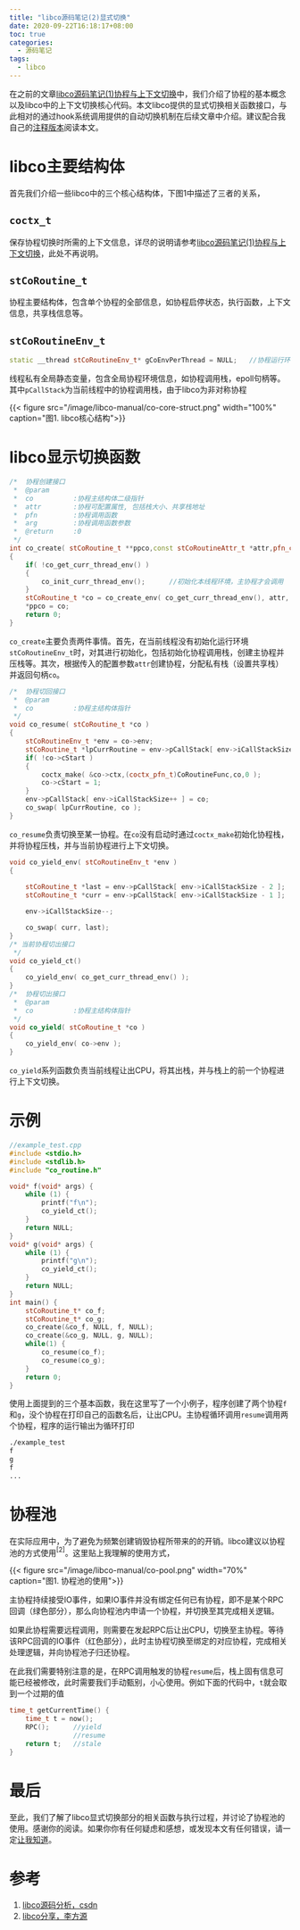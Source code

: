 ```yaml
---
title: "libco源码笔记(2)显式切换"
date: 2020-09-22T16:18:17+08:00
toc: true
categories:
  - 源码笔记 
tags:
  - libco
---
```


在之前的文章[libco源码笔记(1)协程与上下文切换](http://www.changliu.me/post/libco-coroutine/)中，我们介绍了协程的基本概念以及libco中的上下文切换核心代码。本文libco提供的显式切换相关函数接口，与此相对的通过hook系统调用提供的自动切换机制在后续文章中介绍。建议配合我自己的[注释版本](https://github.com/changliu0828/libco)阅读本文。

# libco主要结构体

首先我们介绍一些libco中的三个核心结构体，下图1中描述了三者的关系，

## `coctx_t`

保存协程切换时所需的上下文信息，详尽的说明请参考[libco源码笔记(1)协程与上下文切换](http://www.changliu.me/post/libco-coroutine/)，此处不再说明。

## `stCoRoutine_t`

协程主要结构体，包含单个协程的全部信息，如协程启停状态，执行函数，上下文信息，共享栈信息等。

## `stCoRoutineEnv_t`

```cpp
static __thread stCoRoutineEnv_t* gCoEnvPerThread = NULL;   //协程运行环境 __thread:线程私有
```

线程私有全局静态变量，包含全局协程环境信息，如协程调用栈，epoll句柄等。其中`pCallStack`为当前线程中的协程调用栈，由于libco为非对称协程

{{< figure src="/image/libco-manual/co-core-struct.png" width="100%" caption="图1. libco核心结构">}}


# libco显示切换函数

```cpp
/*  协程创建接口
 *  @param
 *  co          :协程主结构体二级指针
 *  attr        :协程可配置属性, 包括栈大小、共享栈地址
 *  pfn         :协程调用函数
 *  arg         :协程调用函数参数
 *  @return     :0
 */
int co_create( stCoRoutine_t **ppco,const stCoRoutineAttr_t *attr,pfn_co_routine_t pfn,void *arg )
{
    if( !co_get_curr_thread_env() ) 
    {
        co_init_curr_thread_env();      //初始化本线程环境，主协程才会调用
    }
    stCoRoutine_t *co = co_create_env( co_get_curr_thread_env(), attr, pfn,arg );   //创建协程运行环境, 初始化协程数据
    *ppco = co;
    return 0;
}
```

`co_create`主要负责两件事情。首先，在当前线程没有初始化运行环境`stCoRoutineEnv_t`时，对其进行初始化，包括初始化协程调用栈，创建主协程并压栈等。其次，根据传入的配置参数`attr`创建协程，分配私有栈（设置共享栈）并返回句柄`co`。

```cpp
/*  协程切回接口
 *  @param
 *  co          :协程主结构体指针
 */
void co_resume( stCoRoutine_t *co )
{
    stCoRoutineEnv_t *env = co->env;
    stCoRoutine_t *lpCurrRoutine = env->pCallStack[ env->iCallStackSize - 1 ];  //当前正在运行的协程
    if( !co->cStart )                                                           //第一次进入
    {
        coctx_make( &co->ctx,(coctx_pfn_t)CoRoutineFunc,co,0 );                 //在co->ctx中保存上下文(当前寄存器)
        co->cStart = 1;                                                         //标记为已开始
    }
    env->pCallStack[ env->iCallStackSize++ ] = co;                              //压入协程调用栈
    co_swap( lpCurrRoutine, co );                                               //切换
}
```

`co_resume`负责切换至某一协程。在`co`没有启动时通过`coctx_make`初始化协程栈，并将协程压栈，并与当前协程进行上下文切换。


```cpp
void co_yield_env( stCoRoutineEnv_t *env )
{
    
    stCoRoutine_t *last = env->pCallStack[ env->iCallStackSize - 2 ];
    stCoRoutine_t *curr = env->pCallStack[ env->iCallStackSize - 1 ];

    env->iCallStackSize--;

    co_swap( curr, last);
}
/* 当前协程切出接口
 */
void co_yield_ct()
{
    co_yield_env( co_get_curr_thread_env() );
}
/*  协程切出接口
 *  @param
 *  co          :协程主结构体指针
 */
void co_yield( stCoRoutine_t *co )
{
    co_yield_env( co->env );
}
```

`co_yield`系列函数负责当前线程让出CPU，将其出栈，并与栈上的前一个协程进行上下文切换。

# 示例

```cpp
//example_test.cpp
#include <stdio.h>
#include <stdlib.h>
#include "co_routine.h"

void* f(void* args) {
    while (1) {
        printf("f\n");
        co_yield_ct();
    }
    return NULL;
}
void* g(void* args) {
    while (1) {
        printf("g\n");
        co_yield_ct();
    }
    return NULL;
}
int main() {
    stCoRoutine_t* co_f;
    stCoRoutine_t* co_g;
    co_create(&co_f, NULL, f, NULL); 
    co_create(&co_g, NULL, g, NULL); 
    while(1) {
        co_resume(co_f);
        co_resume(co_g);
    }
    return 0;
}
```

使用上面提到的三个基本函数，我在这里写了一个小例子，程序创建了两个协程`f`和`g`，没个协程在打印自己的函数名后，让出CPU。主协程循环调用`resume`调用两个协程，程序的运行输出为循环打印
```bash
./example_test
f
g
f
...
```

# 协程池

在实际应用中，为了避免为频繁创建销毁协程所带来的的开销。libco建议以协程池的方式使用$^{[2]}$。这里贴上我理解的使用方式，

{{< figure src="/image/libco-manual/co-pool.png" width="70%" caption="图1. 协程池的使用">}}

主协程持续接受IO事件，如果IO事件并没有绑定任何已有协程，即不是某个RPC回调（绿色部分），那么向协程池内申请一个协程，并切换至其完成相关逻辑。

如果此协程需要远程调用，则需要在发起RPC后让出CPU，切换至主协程。等待该RPC回调的IO事件（红色部分），此时主协程切换至绑定的对应协程，完成相关处理逻辑，并向协程池子归还协程。

在此我们需要特别注意的是，在RPC调用触发的协程`resume`后，栈上固有信息可能已经被修改，此时需要我们手动甄别，小心使用。例如下面的代码中，`t`就会取到一个过期的值

```cpp
time_t getCurrentTime() {
    time_t t = now();
    RPC();      //yield
                //resume
    return t;   //stale
}
```

# 最后

至此，我们了解了libco显式切换部分的相关函数与执行过程，并讨论了协程池的使用。感谢你的阅读。如果你你有任何疑虑和感想，或发现本文有任何错误，请一定[让我知道](mailto:changliu0828@gmail.com)。

# 参考

1. [libco源码分析，csdn](https://blog.csdn.net/weixin_43705457/article/details/106863859)
2. [libco分享，李方源](http://purecpp.org/purecpp/static/64a819e99584452aab70a7f9c307717f.pdf)
